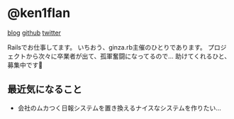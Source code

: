 # @ken1flan

[blog](https://www.tumblr.com/blog/ken1flan)
[github](https://github.com/ken1flan)
[twitter](https://twitter.com/ken1flan)

Railsでお仕事してます。
いちおう、ginza.rb主催のひとりであります。
プロジェクトから次々に卒業者が出て、孤軍奮闘になってるので…
助けてくれるひと、募集中です:bow:

## 最近気になること
* 会社のムカつく日報システムを置き換えるナイスなシステムを作りたい…
